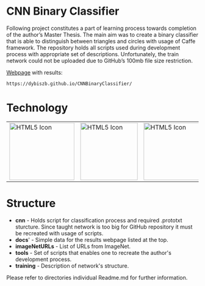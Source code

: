 # CNN Binary Classifier
Following project constitutes a part of learning process towards
completion of the author’s Master Thesis. The main aim was to create
a binary classifier that is able to distinguish between triangles and
circles with usage of Caffe framework. The repository holds all scripts
used during development process with appropriate set of descriptions.
Unfortunately, the train network could not be uploaded due to GitHub’s
100mb file size restriction.

[Webpage](https://dybiszb.github.io/CNNBinaryClassifier/) with results:
```
https://dybiszb.github.io/CNNBinaryClassifier/
```

# Technology
<table>
<tr>
    <td><img src="https://multicorewareinc.com/wp-content/uploads/caffe-logo.png" alt="HTML5 Icon" width="170" height="150"></td>
    <td><img src="https://www.python.org/static/opengraph-icon-200x200.png" alt="HTML5 Icon" width="150" height="150"></td>
    <td><img src="https://upload.wikimedia.org/wikipedia/commons/thumb/a/ab/Linux_Logo_in_Linux_Libertine_Font.svg/2000px-Linux_Logo_in_Linux_Libertine_Font.svg.png" alt="HTML5 Icon" width="150" height="150"></td>
</tr>
</table>

# Structure
* **cnn** - Holds script for classification process and required
.prototxt sturcture. Since taught network is too big for GitHub
repository it must be recreated with usage of scripts.
* **docs**' - Simple data for the results webpage listed at the top.
* **imageNetURLs** - List of URLs from ImageNet.
* **tools** - Set of scripts that enables one to recreate the author's
development process.
* **training** - Description of network's structure.

Please refer to directories individual Readme.md for further information.
